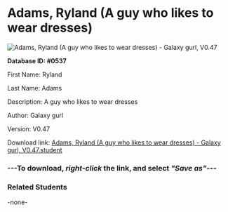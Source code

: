 # Adams, Ryland (A guy who likes to wear dresses)

<img src="Files/Adams, Ryland (A guy who likes to wear dresses).png" title="Adams, Ryland (A guy who likes to wear dresses) - Galaxy gurl, V0.47">

**Database ID: #0537**

First Name: Ryland

Last Name: Adams

Description: A guy who likes to wear dresses

Author: Galaxy gurl

Version: V0.47

Download link: <a href="https://raw.githubusercontent.com/Arbiter1223/Daigaku-Gurashi-Custom-Students/master/Files/Student Files/Adams%2C%20Ryland%20(A%20guy%20who%20likes%20to%20wear%20dresses)%20-%20Galaxy%20gurl%2C%20V0.47.student">Adams, Ryland (A guy who likes to wear dresses) - Galaxy gurl, V0.47.student</a>

### ---**To download, _right-click_ the link, and select _"Save as"_**---

### Related Students

-none-
